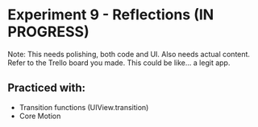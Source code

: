 # Experiment 9 - Reflections (IN PROGRESS)

Note: This needs polishing, both code and UI. Also needs actual content. Refer to the Trello board you made. This could be 
like... a legit app. 

<gif coming soon>

## Practiced with:
- Transition functions (UIView.transition)
- Core Motion
